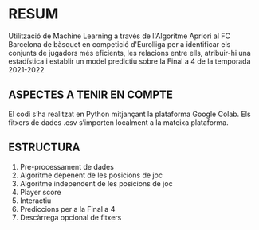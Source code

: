 # RESUM
Utilització de Machine Learning a través de l'Algoritme Apriori al FC Barcelona de bàsquet en competició d'Eurolliga per a identificar els conjunts de jugadors més eficients, les relacions entre ells, atribuir-hi una estadística i establir un model predictiu sobre la Final a 4 de la temporada 2021-2022 

## ASPECTES A TENIR EN COMPTE
El codi s’ha realitzat en Python mitjançant la plataforma Google Colab. 
Els fitxers de dades .csv s’importen localment a la mateixa plataforma.

## ESTRUCTURA
1. Pre-processament de dades
2. Algoritme depenent de les posicions de joc
3. Algoritme independent de les posicions de joc
4. Player score
5. Interactiu
6. Prediccions per a la Final a 4
7. Descàrrega opcional de fitxers
